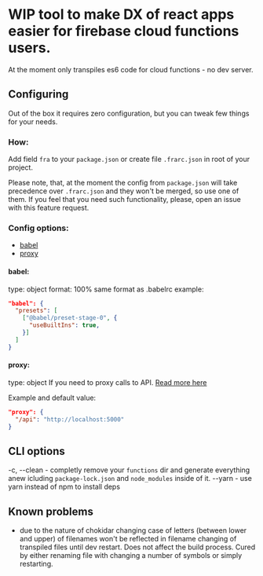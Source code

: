 # WIP tool to make DX of react apps easier for firebase cloud functions users.

At the moment only transpiles es6 code for cloud functions - no dev server.

## Configuring
Out of the box it requires zero configuration, but you can tweak few things for your needs.

### How:
Add field `fra` to your `package.json` or create file `.frarc.json` in root of your project.

Please note, that, at the moment the config from `package.json` will take precedence over `.frarc.json` and they won't be merged, so use one of them. If you feel that you need such functionality, please, open an issue with this feature request.

### Config options:

- [babel](#babel)
- [proxy](#proxy)

#### babel:
type: object
format: 100% same format as .babelrc
example:
````json
"babel": {
  "presets": [
    ["@babel/preset-stage-0", {
      "useBuiltIns": true,
    }]
  ]
}
````

#### proxy:
type: object
If you need to proxy calls to API. [Read more here](https://webpack.js.org/configuration/dev-server/#devserver-proxy)

Example and default value:
````json
"proxy": {
  "/api": "http://localhost:5000"
}
````


## CLI options
 -c, --clean - completly remove your `functions` dir and generate everything anew icluding `package-lock.json` and `node_modules` inside of it.
 --yarn - use yarn instead of npm to install deps


## Known problems
- due to the nature of chokidar changing case of letters (between lower and upper) of filenames won't be reflected in filename changing of transpiled files until dev restart. Does not affect the build process. Cured by either renaming file with changing a number of symbols or simply restarting.
